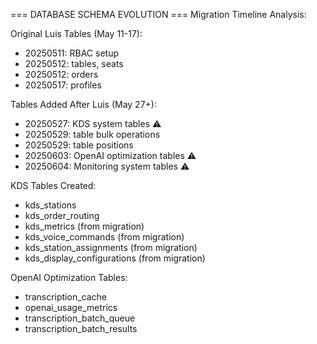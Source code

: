 === DATABASE SCHEMA EVOLUTION ===
Migration Timeline Analysis:

Original Luis Tables (May 11-17):

- 20250511: RBAC setup
- 20250512: tables, seats
- 20250512: orders
- 20250517: profiles

Tables Added After Luis (May 27+):

- 20250527: KDS system tables ⚠️
- 20250529: table bulk operations
- 20250529: table positions
- 20250603: OpenAI optimization tables ⚠️
- 20250604: Monitoring system tables ⚠️

KDS Tables Created:

- kds_stations
- kds_order_routing
- kds_metrics (from migration)
- kds_voice_commands (from migration)
- kds_station_assignments (from migration)
- kds_display_configurations (from migration)

OpenAI Optimization Tables:

- transcription_cache
- openai_usage_metrics
- transcription_batch_queue
- transcription_batch_results
